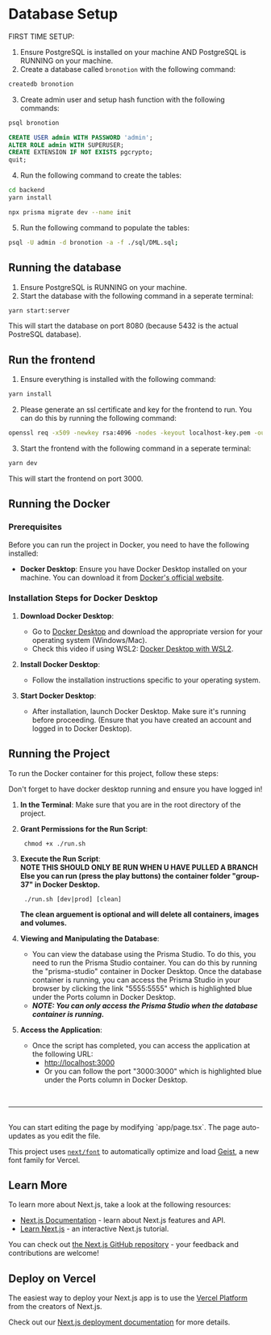# Database Setup
FIRST TIME SETUP:
1. Ensure PostgreSQL is installed on your machine AND PostgreSQL is RUNNING on your machine.
2. Create a database called `bronotion` with the following command:
```bash
createdb bronotion
```
3. Create admin user and setup hash function with the following commands:
```bash
psql bronotion
```
```sql
CREATE USER admin WITH PASSWORD 'admin';
ALTER ROLE admin WITH SUPERUSER;
CREATE EXTENSION IF NOT EXISTS pgcrypto;
quit;
```
4. Run the following command to create the tables:
```bash
cd backend
yarn install
```
```bash
npx prisma migrate dev --name init
```
5. Run the following command to populate the tables:
```bash
psql -U admin -d bronotion -a -f ./sql/DML.sql;
```


## Running the database
1. Ensure PostgreSQL is RUNNING on your machine.
2. Start the database with the following command in a seperate terminal:
```bash
yarn start:server
```
This will start the database on port 8080 (because 5432 is the actual PostreSQL database).

## Run the frontend
1. Ensure everything is installed with the following command:
```bash
yarn install
```
2. Please generate an ssl certificate and key for the frontend to run. You can do this by running the following command:
```bash
openssl req -x509 -newkey rsa:4096 -nodes -keyout localhost-key.pem -out localhost.pem -days 365 -subj "/CN=localhost"
```
3. Start the frontend with the following command in a seperate terminal:
```bash
yarn dev
```
This will start the frontend on port 3000.


## Running the Docker

### Prerequisites

Before you can run the project in Docker, you need to have the following installed:

- **Docker Desktop**: Ensure you have Docker Desktop installed on your machine. You can download it from [Docker's official website](https://www.docker.com/products/docker-desktop). 

### Installation Steps for Docker Desktop

1. **Download Docker Desktop**:
   - Go to [Docker Desktop](https://www.docker.com/products/docker-desktop) and download the appropriate version for your operating system (Windows/Mac).
   - Check this video if using WSL2: [Docker Desktop with WSL2](https://www.youtube.com/watch?v=5RQbdMn04Oc).
  
2. **Install Docker Desktop**:
   - Follow the installation instructions specific to your operating system.

3. **Start Docker Desktop**:
   - After installation, launch Docker Desktop. Make sure it's running before proceeding. (Ensure that you have created an account and logged in to Docker Desktop).

## Running the Project

To run the Docker container for this project, follow these steps:

Don't forget to have docker desktop running and ensure you have logged in!

1. **In the Terminal**: Make sure that you are in the root directory of the project.

2. **Grant Permissions for the Run Script**:

        chmod +x ./run.sh

3. **Execute the Run Script**: <br>
   **NOTE THIS SHOULD ONLY BE RUN WHEN U HAVE PULLED A BRANCH Else you can run (press the play buttons) the container folder "group-37" in Docker Desktop.**

        ./run.sh [dev|prod] [clean]

   **The clean arguement is optional and will delete all containers, images and volumes.**

4. **Viewing and Manipulating the Database**:
   - You can view the database using the Prisma Studio. To do this, you need to run the Prisma Studio container. You can do this by running the "prisma-studio" container in Docker Desktop. Once the database container is running, you can access the Prisma Studio in your browser by clicking the link "5555:5555" which is highlighted blue under the Ports column in Docker Desktop.
   - ***NOTE: You can only access the Prisma Studio when the database container is running.***

5. **Access the Application**:
   - Once the script has completed, you can access the application at the following URL:
     - [http://localhost:3000](http://localhost:3000)
     - Or you can follow the port "3000:3000" which is highlighted blue under the Ports column in Docker Desktop. 
<br>
<hr>
<br>
You can start editing the page by modifying `app/page.tsx`. The page auto-updates as you edit the file.

This project uses [`next/font`](https://nextjs.org/docs/app/building-your-application/optimizing/fonts) to automatically optimize and load [Geist](https://vercel.com/font), a new font family for Vercel.

## Learn More

To learn more about Next.js, take a look at the following resources:

- [Next.js Documentation](https://nextjs.org/docs) - learn about Next.js features and API.
- [Learn Next.js](https://nextjs.org/learn) - an interactive Next.js tutorial.

You can check out [the Next.js GitHub repository](https://github.com/vercel/next.js) - your feedback and contributions are welcome!

## Deploy on Vercel

The easiest way to deploy your Next.js app is to use the [Vercel Platform](https://vercel.com/new?utm_medium=default-template&filter=next.js&utm_source=create-next-app&utm_campaign=create-next-app-readme) from the creators of Next.js.

Check out our [Next.js deployment documentation](https://nextjs.org/docs/app/building-your-application/deploying) for more details.

